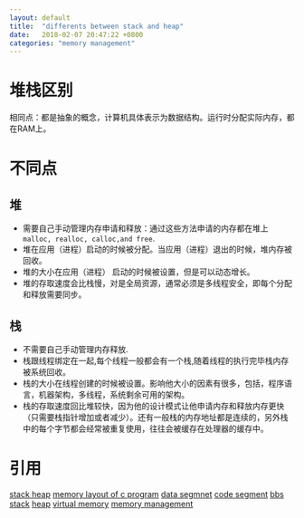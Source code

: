 ```yaml
---
layout: default
title:  "differents between stack and heap"
date:   2018-02-07 20:47:22 +0800
categories: "memory management"
---
```


# 堆栈区别
相同点：都是抽象的概念，计算机具体表示为数据结构。运行时分配实际内存，都在RAM上。  

# 不同点

## 堆
* 需要自己手动管理内存申请和释放：通过这些方法申请的内存都在堆上`malloc, realloc, calloc,and free`.
* 堆在应用（进程）启动的时候被分配。当应用（进程）退出的时候，堆内存被回收。
* 堆的大小在应用（进程） 启动的时候被设置，但是可以动态增长。
* 堆的存取速度会比栈慢，对是全局资源，通常必须是多线程安全，即每个分配和释放需要同步。

## 栈
* 不需要自己手动管理内存释放.
* 栈跟线程绑定在一起,每个线程一般都会有一个栈,随着线程的执行完毕栈内存被系统回收。
* 栈的大小在线程创建的时候被设置。影响他大小的因素有很多，包括，程序语言，机器架构，多线程，系统剩余可用的架构。
* 栈的存取速度回比堆较快，因为他的设计模式让他申请内存和释放内存更快（只需要栈指针增加或者减少）。还有一般栈的内存地址都是连续的，另外栈中的每个字节都会经常被重复使用，往往会被缓存在处理器的缓存中。

# 引用
[stack heap](https://stackoverflow.com/questions/79923/what-and-where-are-the-stack-and-heap)
[memory layout of c program](http://www.geeksforgeeks.org/memory-layout-of-c-program/)
[data segmnet](http://en.wikipedia.org/wiki/Data_segment)
[code segment](http://en.wikipedia.org/wiki/Code_segment)
[bbs](http://en.wikipedia.org/wiki/.bss)
[stack](https://en.wikipedia.org/wiki/Heap_(data_structure))
[heap](https://en.wikipedia.org/wiki/Stack_(abstract_data_type))
[virtual memory](https://en.wikipedia.org/wiki/Virtual_memory)
[memory management](https://en.wikipedia.org/wiki/Memory_management)
